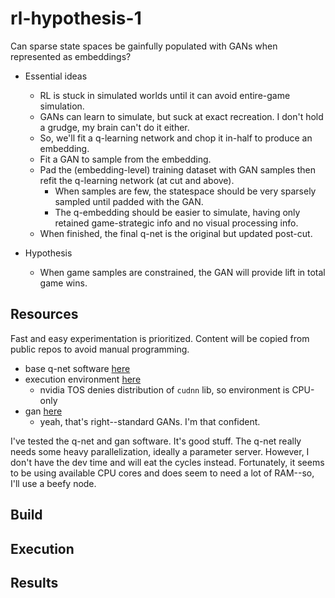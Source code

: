 # rl-hypothesis-1
Can sparse state spaces be gainfully populated with GANs when represented as embeddings?

- Essential ideas
  - RL is stuck in simulated worlds until it can avoid entire-game simulation. 
  - GANs can learn to simulate, but suck at exact recreation. I don't hold a grudge, my brain can't do it either.
  - So, we'll fit a q-learning network and chop it in-half to produce an embedding.
  - Fit a GAN to sample from the embedding.
  - Pad the (embedding-level) training dataset with GAN samples then refit the q-learning network (at cut and above). 
    - When samples are few, the statespace should be very sparsely sampled until padded with the GAN. 
    - The q-embedding should be easier to simulate, having only retained game-strategic info and no visual processing info. 
  - When finished, the final q-net is the original but updated post-cut. 

- Hypothesis
  - When game samples are constrained, the GAN will provide lift in total game wins. 

## Resources 

Fast and easy experimentation is prioritized. Content will be copied from public repos to avoid manual programming. 
- base q-net software [here](https://github.com/rlcode/reinforcement-learning/blob/master/3-atari/1-breakout/breakout_dqn.py) 
- execution environment [here](https://github.com/jaimeps/docker-rl-gym#docker-hub) 
  - nvidia TOS denies distribution of `cudnn` lib, so environment is CPU-only 
- gan [here](https://github.com/eriklindernoren/Keras-GAN/blob/master/gan/gan.py) 
  - yeah, that's right--standard GANs. I'm that confident.  

I've tested the q-net and gan software. It's good stuff. The q-net really needs some heavy parallelization, ideally a parameter server. However, I don't have the dev time and will eat the cycles instead. Fortunately, it seems to be using available CPU cores and does seem to need a lot of RAM--so, I'll use a beefy node.  

## Build 

## Execution 

## Results 

